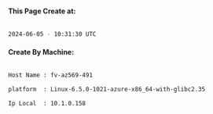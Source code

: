 
   
#### This Page Create at:

```bash

2024-06-05 - 10:31:30 UTC

```

#### Create By Machine:

```bash

Host Name : fv-az569-491

platform  : Linux-6.5.0-1021-azure-x86_64-with-glibc2.35

Ip Local  : 10.1.0.158

```

